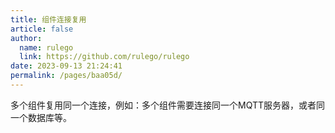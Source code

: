 ```yaml
---
title: 组件连接复用
article: false
author: 
  name: rulego
  link: https://github.com/rulego/rulego
date: 2023-09-13 21:24:41
permalink: /pages/baa05d/
---
```


多个组件复用同一个连接，例如：多个组件需要连接同一个MQTT服务器，或者同一个数据库等。
